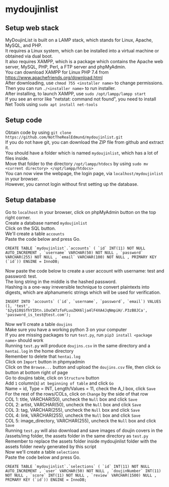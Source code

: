 # mydoujinlist

## Setup web stack
MyDoujinList is built on a LAMP stack, which stands for Linux, Apache, MySQL, and PHP.<br>
It requires a Linux system, which can be installed into a virtual machine or obtained via dual boot.<br>
It also requires XAMPP, which is a package which contains the Apache web server, MySQL, PHP, Perl, a FTP server and phpMyAdmin.<br>
You can download XAMPP for Linux PHP 7.4 from https://www.apachefriends.org/download.html<br>
After downloading, use `chmod 755 <installer name>` to change permissions.<br>
Then you can run `./<installer name>` to run installer.<br>
After installing, to launch XAMPP, use `sudo /opt/lampp/lampp start`<br>
If you see an error like "netstat: command not found", you need to install Net Tools using `sudo apt install net-tools`<br>

## Setup code
Obtain code by using `git clone https://github.com/NotTheRealEdmund/mydoujinlist.git`<br>
If you do not have git, you can download the ZIP file from github and extract it.<br>
You should have a folder which is named `mydoujinlist`, which has a lot of files inside.<br>
Move that folder to the directory `/opt/lampp/htdocs` by using `sudo mv <current directory> </opt/lampp/htdocs>`<Br>
You can now view the webpage, the login page, via `localhost/mydoujinlist` in your browser.<br>
However, you cannot login without first setting up the database.<br>

## Setup database
Go to `localhost` in your browser, click on phpMyAdmin button on the top right corner.<br>
Create a database named `mydoujinlist`<br>
Click on the SQL button.<br>
We'll create a table `accounts`<br>
Paste the code below and press Go.<br>
```
CREATE TABLE `mydoujinlist`.`accounts` ( `id` INT(11) NOT NULL AUTO_INCREMENT , `username` VARCHAR(50) NOT NULL , `password` VARCHAR(255) NOT NULL , `email` VARCHAR(100) NOT NULL , PRIMARY KEY (`id`)) ENGINE = InnoDB;
```
Now paste the code below to create a user account with username: test and password: test.<br>
The long string in the middle is the hashed password.<br>
Hashing is a one-way irreversible technique to convert plaintexts into digests, which are alphanumeric strings which will be used for verification.<br>
```
INSERT INTO `accounts` (`id`, `username`, `password`, `email`) VALUES (1, 'test', '$2y$10$SfhYIDtn.iOuCW7zfoFLuuZHX6lja4lF4XA4JqNmpiH/.P3zB8JCa', 'password_is_test@test.com');
```
Now we'll create a table `doujins`<br>
Make sure you have a working python 3 on your computer<br>
If you are missing packages to run `test.py`, run `pip3 install <package name>` should work<br>
Running `test.py` will produce `doujins.csv` in the same directory and a `hentai.log` in the home directory<br>
Remember to delete that `hentai.log`<br>
Click on `Import` button in phpmyadmin<br>
Click on the `Browse...` button and upload the `doujins.csv` file, then click `Go` button at bottom right of page<br>
Go to doujins table, click on `Structure` button<br>
Add `1` column(s) `at beginning of table` and click `Go`<br>
Name = id, Type = INT, Length/Values = 11, check the A_I box, click `Save`<br>
For the rest of the rows/COLs, click on `Change` by the side of that row<br>
COL 1: title, VARCHAR(50), uncheck the `Null` box and click `Save`<br>
COL 2: artist, VARCHAR(50), uncheck the `Null` box and click `Save`<br>
COL 3: tag, VARCHAR(255), uncheck the `Null` box and click `Save`<br>
COL 4: link, VARCHAR(255), uncheck the `Null` box and click `Save`<br>
COL 5: image_directory, VARCHAR(255), uncheck the `Null` box and click `Save`<br>
Running `test.py` will also download and save images of doujin covers in the /assets/img folder, the assets folder in the same directory as `test.py`<br>
Remember to replace the assets folder inside mydoujinlist folder with the assets folder newly generated by this script<br>
Now we'll create a table `selections`<br>
Paste the code below and press Go.<br>
```
CREATE TABLE `mydoujinlist`.`selections` ( `id` INT(11) NOT NULL AUTO_INCREMENT , `user` VARCHAR(50) NOT NULL , `doujinNumber` INT(11) NOT NULL , `score` INT(11) NOT NULL , `review` VARCHAR(1500) NULL , PRIMARY KEY (`id`)) ENGINE = InnoDB; 
```

